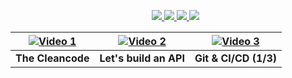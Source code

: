  <ul>
    <p align="center">
    <a href="https://youtube.com/" target="blank">
    <img src="https://img.shields.io/badge/GitHub-100000?style=for-the-badge&logo=github">
    </a>
    <a href="https://youtube.com/" target="blank">
    <img src="https://img.shields.io/badge/YouTube-FF0000?style=for-the-badge&logo=Youtube">
    </a>  
    <a href="https://youtube.com/" target="blank">
    <img src="https://img.shields.io/badge/LinkedIn-0077B5?style=for-the-badge&logo=LinkedIn">
    </a>  
    <a href="https://youtube.com/" target="blank">
    <img src="https://img.shields.io/badge/WhatsApp-4DC547?style=for-the-badge&logo=whatsapp">
    </a>  
    </p>
  </ul>

| [![Video 1](https://img.youtube.com/vi/VsyNBufL10Q/mqdefault.jpg)](https://youtu.be/VsyNBufL10Q?si=VsyNBufL10Q?si=tvoHzLo4EdXmf5lB) | [![Video 2](https://img.youtube.com/vi/Y2RPdeTq974/mqdefault.jpg)](https://youtu.be/Y2RPdeTq974?si=eiHKQx2xverZMy6h) | [![Video 3](https://img.youtube.com/vi/YIdw6UZvK5A/mqdefault.jpg)](https://youtu.be/YIdw6UZvK5A?si=WsPvvCyee-v6gCF9) |
|:---:|:---:|:---:|
| **The Cleancode** | **Let's build an API** | **Git & CI/CD (1/3)** |
